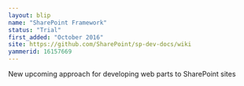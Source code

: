 ```yaml
---
layout: blip
name: "SharePoint Framework"
status: "Trial"
first_added: "October 2016"
site: https://github.com/SharePoint/sp-dev-docs/wiki
yammerid: 16157669
---
```

New upcoming approach for developing web parts to SharePoint sites